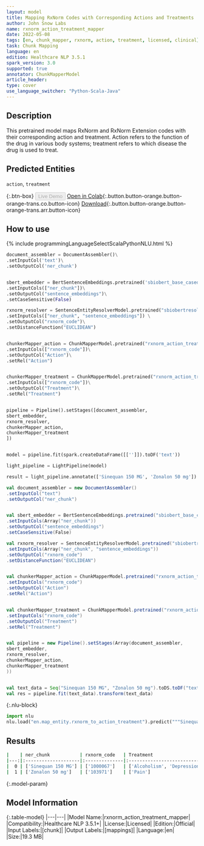 ```yaml
---
layout: model
title: Mapping RxNorm Codes with Corresponding Actions and Treatments
author: John Snow Labs
name: rxnorm_action_treatment_mapper
date: 2022-05-08
tags: [en, chunk_mapper, rxnorm, action, treatment, licensed, clinical]
task: Chunk Mapping
language: en
edition: Healthcare NLP 3.5.1
spark_version: 3.0
supported: true
annotator: ChunkMapperModel
article_header:
type: cover
use_language_switcher: "Python-Scala-Java"
---
```



## Description


This pretrained model maps RxNorm and RxNorm Extension codes with their corresponding action and treatment. Action refers to the function of the drug in various body systems; treatment refers to which disease the drug is used to treat.


## Predicted Entities


`action`, `treatment`


{:.btn-box}
<button class="button button-orange" disabled>Live Demo</button>
[Open in Colab](https://colab.research.google.com/github/JohnSnowLabs/spark-nlp-workshop/blob/master/tutorials/Certification_Trainings/Healthcare/26.Chunk_Mapping.ipynb){:.button.button-orange.button-orange-trans.co.button-icon}
[Download](https://s3.amazonaws.com/auxdata.johnsnowlabs.com/clinical/models/rxnorm_action_treatment_mapper_en_3.5.1_3.0_1652043181565.zip){:.button.button-orange.button-orange-trans.arr.button-icon}


## How to use


<div class="tabs-box" markdown="1">
{% include programmingLanguageSelectScalaPythonNLU.html %}

```python
document_assembler = DocumentAssembler()\
.setInputCol('text')\
.setOutputCol('ner_chunk')


sbert_embedder = BertSentenceEmbeddings.pretrained('sbiobert_base_cased_mli', 'en','clinical/models')\
.setInputCols(["ner_chunk"])\
.setOutputCol("sentence_embeddings")\
.setCaseSensitive(False)

rxnorm_resolver = SentenceEntityResolverModel.pretrained("sbiobertresolve_rxnorm_augmented","en", "clinical/models") \
.setInputCols(["ner_chunk", "sentence_embeddings"]) \
.setOutputCol("rxnorm_code")\
.setDistanceFunction("EUCLIDEAN")


chunkerMapper_action = ChunkMapperModel.pretrained("rxnorm_action_treatment_mapper", "en", "clinical/models")\
.setInputCols(["rxnorm_code"])\
.setOutputCol("Action")\
.setRel("Action") 


chunkerMapper_treatment = ChunkMapperModel.pretrained("rxnorm_action_treatment_mapper", "en", "clinical/models")\
.setInputCols(["rxnorm_code"])\
.setOutputCol("Treatment")\
.setRel("Treatment") 


pipeline = Pipeline().setStages([document_assembler,
sbert_embedder,
rxnorm_resolver,
chunkerMapper_action,
chunkerMapper_treatment
])


model = pipeline.fit(spark.createDataFrame([['']]).toDF('text')) 

light_pipeline = LightPipeline(model)

result = light_pipeline.annotate(['Sinequan 150 MG', 'Zonalon 50 mg'])
```
```scala
val document_assembler = new DocumentAssembler()
.setInputCol("text")
.setOutputCol("ner_chunk")


val sbert_embedder = BertSentenceEmbeddings.pretrained("sbiobert_base_cased_mli", "en","clinical/models")
.setInputCols(Array("ner_chunk"))
.setOutputCol("sentence_embeddings")
.setCaseSensitive(False)

val rxnorm_resolver = SentenceEntityResolverModel.pretrained("sbiobertresolve_rxnorm_augmented","en", "clinical/models")
.setInputCols(Array("ner_chunk", "sentence_embeddings"))
.setOutputCol("rxnorm_code")
.setDistanceFunction("EUCLIDEAN")


val chunkerMapper_action = ChunkMapperModel.pretrained("rxnorm_action_treatment_mapper", "en", "clinical/models"))
.setInputCols("rxnorm_code")
.setOutputCol("Action")
.setRel("Action") 


val chunkerMapper_treatment = ChunkMapperModel.pretrained("rxnorm_action_treatment_mapper", "en", "clinical/models"))
.setInputCols("rxnorm_code")
.setOutputCol("Treatment")
.setRel("Treatment") 


val pipeline = new Pipeline().setStages(Array(document_assembler,
sbert_embedder,
rxnorm_resolver,
chunkerMapper_action,
chunkerMapper_treatment
))


val text_data = Seq("Sinequan 150 MG", "Zonalon 50 mg").toDS.toDF("text")
val res = pipeline.fit(text_data).transform(text_data)
```


{:.nlu-block}
```python
import nlu
nlu.load("en.map_entity.rxnorm_to_action_treatment").predict("""Sinequan 150 MG""")
```

</div>


## Results


```bash
|    | ner_chunk           | rxnorm_code   | Treatment                                                                      | Action                                                                 |
|---:|:--------------------|:--------------|:-------------------------------------------------------------------------------|:-----------------------------------------------------------------------|
|  0 | ['Sinequan 150 MG'] | ['1000067']   | ['Alcoholism', 'Depression', 'Neurosis', 'Anxiety&Panic Attacks', 'Psychosis'] | ['Antidepressant', 'Anxiolytic', 'Psychoanaleptics', 'Sedative']       |
|  1 | ['Zonalon 50 mg']   | ['103971']    | ['Pain']                                                                       | ['Analgesic', 'Analgesic (Opioid)', 'Analgetic', 'Opioid', 'Vitamins'] |


```


{:.model-param}
## Model Information


{:.table-model}
|---|---|
|Model Name:|rxnorm_action_treatment_mapper|
|Compatibility:|Healthcare NLP 3.5.1+|
|License:|Licensed|
|Edition:|Official|
|Input Labels:|[chunk]|
|Output Labels:|[mappings]|
|Language:|en|
|Size:|19.3 MB|
<!--stackedit_data:
eyJoaXN0b3J5IjpbMjA4MDQ2NDcyNywtMTE5NjM3NzMyOV19
-->